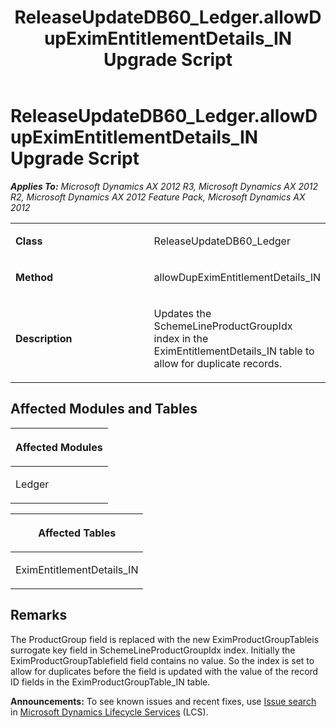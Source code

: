 ﻿---
title: ReleaseUpdateDB60_Ledger.allowDupEximEntitlementDetails_IN Upgrade Script
TOCTitle: ReleaseUpdateDB60_Ledger.allowDupEximEntitlementDetails_IN Upgrade Script
ms:assetid: d6e16938-85c0-7e0b-79d7-fd9c2fac6fee
ms:mtpsurl: https://msdn.microsoft.com/en-us/library/JJ687061(v=AX.60)
ms:contentKeyID: 49711509
ms.date: 05/18/2015
mtps_version: v=AX.60
---

# ReleaseUpdateDB60\_Ledger.allowDupEximEntitlementDetails\_IN Upgrade Script 


_**Applies To:** Microsoft Dynamics AX 2012 R3, Microsoft Dynamics AX 2012 R2, Microsoft Dynamics AX 2012 Feature Pack, Microsoft Dynamics AX 2012_

<table>
<colgroup>
<col style="width: 50%" />
<col style="width: 50%" />
</colgroup>
<tbody>
<tr class="odd">
<td><p><strong>Class</strong></p></td>
<td><p>ReleaseUpdateDB60_Ledger</p></td>
</tr>
<tr class="even">
<td><p><strong>Method</strong></p></td>
<td><p>allowDupEximEntitlementDetails_IN</p></td>
</tr>
<tr class="odd">
<td><p><strong>Description</strong></p></td>
<td><p>Updates the SchemeLineProductGroupIdx index in the EximEntitlementDetails_IN table to allow for duplicate records.</p></td>
</tr>
</tbody>
</table>


## Affected Modules and Tables

<table>
<colgroup>
<col style="width: 100%" />
</colgroup>
<thead>
<tr class="header">
<th><p>Affected Modules</p></th>
</tr>
</thead>
<tbody>
<tr class="odd">
<td><p>Ledger</p></td>
</tr>
</tbody>
</table>


<table>
<colgroup>
<col style="width: 100%" />
</colgroup>
<thead>
<tr class="header">
<th><p>Affected Tables</p></th>
</tr>
</thead>
<tbody>
<tr class="odd">
<td><p>EximEntitlementDetails_IN</p></td>
</tr>
</tbody>
</table>


## Remarks

The ProductGroup field is replaced with the new EximProductGroupTableis surrogate key field in SchemeLineProductGroupIdx index. Initially the EximProductGroupTablefield field contains no value. So the index is set to allow for duplicates before the field is updated with the value of the record ID fields in the EximProductGroupTable\_IN table.

  
**Announcements:** To see known issues and recent fixes, use [Issue search](http://go.microsoft.com/fwlink/?linkid=389258) in [Microsoft Dynamics Lifecycle Services](http://go.microsoft.com/fwlink/?linkid=306505) (LCS).

